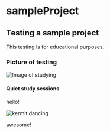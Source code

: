 # sampleProject

## Testing a sample project

This testing is for educational purposes.

### Picture of testing

![Image of studying](https://images.app.goo.gl/VXaoHr3kvo4NGJ9T7)

#### Quiet study sessions

hello!

![kermit dancing](https://media4.giphy.com/media/8m4R4pvViWtRzbloJ1/200w.gif?cid=82a1493bgj9n107iq0wq5z480xrgwdl9vygvonk3057k0m6x&rid=200w.gif&ct=g)

awesome!
